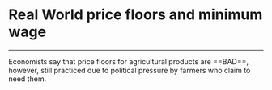 # Real World price floors and minimum wage
---
Economists say that price floors for agricultural products are ==BAD==, however, still practiced due to political pressure by farmers who claim to need them.

